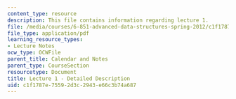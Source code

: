 ```yaml
---
content_type: resource
description: This file contains information regarding lecture 1.
file: /media/courses/6-851-advanced-data-structures-spring-2012/c1f1787e75592d3c2943e66c3b74a687_MIT6_851S12_Lecture1.pdf
file_type: application/pdf
learning_resource_types:
- Lecture Notes
ocw_type: OCWFile
parent_title: Calendar and Notes
parent_type: CourseSection
resourcetype: Document
title: Lecture 1 - Detailed Description
uid: c1f1787e-7559-2d3c-2943-e66c3b74a687
---
```

